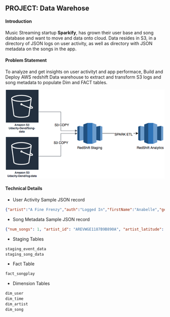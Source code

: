 ## PROJECT: Data Warehose 

#### Introduction
Music Streaming startup __Sparkify__, has grown their user base and song database and want to move and data onto cloud. Data resides in S3, in a directory of JSON logs on user activity, as well as directory with JSON metadata on the songs in the app. 

#### Problem Statement 
To analyze and get insights on user activityt and app performace, Build and Deploy AWS redshift Data warehouse to extract and transform S3 logs and song metadata to populate Dim and FACT tables.

![ETL flow diagram](./Cloud_DWH.png)

#### Technical Details
* User Activity Sample JSON record
``` json 
{"artist":"A Fine Frenzy","auth":"Logged In","firstName":"Anabelle","gender":"F","itemInSession":0,"lastName":"Simpson","length":267.91138,"level":"free","location":"Philadelphia-Camden-Wilmington, PA-NJ-DE-MD","method":"PUT","page":"NextSong","registration":1541044398796.0,"sessionId":256,"song":"Almost Lover (Album Version)","status":200,"ts":1541377992796,"userAgent":"\"Mozilla\/5.0 (Macintosh; Intel Mac OS X 10_9_4) AppleWebKit\/537.36 (KHTML, like Gecko) Chrome\/36.0.1985.125 Safari\/537.36\"","userId":"69"}
```
* Song Metadata Sample JSON record
``` json 
{"num_songs": 1, "artist_id": "AREVWGE1187B9B890A", "artist_latitude": -13.442, "artist_longitude": -41.9952, "artist_location": "Noci (BA)", "artist_name": "Bitter End", "song_id": "SOFCHDR12AB01866EF", "title": "Living Hell", "duration": 282.43546, "year": 0}
```
* Staging Tables 
``` sql
staging_event_data
staging_song_data
```
* Fact Table 
``` sql
fact_songplay
```
* Dimension Tables
``` sql
dim_user
dim_time
dim_artist
dim_song
```
